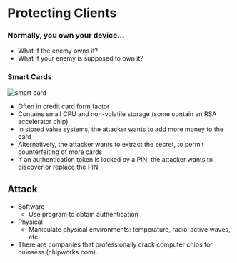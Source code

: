 # Protecting Clients

### Normally, you own your device...
* What if the enemy owns it?
* What if your enemy is supposed to own it?

### Smart Cards
![smart card](images/smart_card.png)

*  Often in credit card form factor
*  Contains small CPU and non-volatile storage (some contain an RSA accelerator chip)
* In stored value systems, the attacker wants to add more money to the card
* Alternatively, the attacker wants to extract the secret, to permit counterfeiting of more cards
* If an authentication token is locked by a PIN, the attacker wants to discover or replace the PIN

## Attack
* Software
    * Use program to obtain authentication
* Physical
    * Manipulate physical environments: temperature, radio-active waves, etc.
* There are companies that professionally crack computer chips for buinsess (chipworks.com).